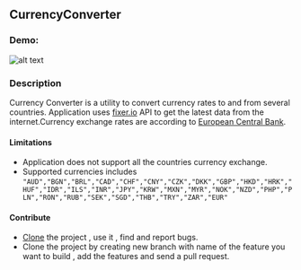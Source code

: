 ## CurrencyConverter
### Demo:
![alt text](https://github.com/naeemkhan12/CurrencyConverter/blob/master/src/application/resources/img/1vi9b2.gif "Demo Gif")

### Description
Currency Converter is a utility to convert currency rates to and from  several countries. Application uses [fixer.io](http://api.fixer.io) API to get the latest data from the internet.Currency exchange rates are according to [European Central Bank](https://www.ecb.europa.eu/home/html/index.en.html).

 #### Limitations
+ Application does not support all the countries currency exchange.
+ Supported currencies includes
``` "AUD","BGN","BRL","CAD","CHF","CNY","CZK","DKK","GBP","HKD","HRK","HUF","IDR","ILS","INR","JPY","KRW","MXN","MYR","NOK","NZD","PHP","PLN","RON","RUB","SEK","SGD","THB","TRY","ZAR","EUR" ```

#### Contribute
+ [Clone](https://github.com/naeemkhan12/CurrencyConverter.git) the project , use it , find and report bugs.
+ Clone the project by creating new branch with name of the feature you want to build , add the features and send a pull request.
